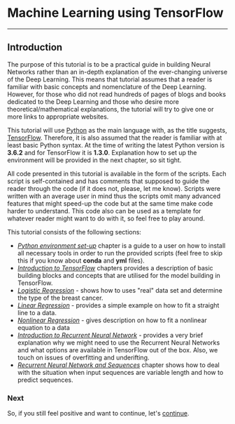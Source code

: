 # Machine Learning using TensorFlow

---

## Introduction

The purpose of this tutorial is to be a practical guide in building Neural Networks rather than an in-depth explanation of the ever-changing universe of the Deep Learning. This means that tutorial assumes that a reader is familiar with basic concepts and nomenclature of the Deep Learning. However, for those who did not read hundreds of pages of blogs and books dedicated to the Deep Learning and those who desire more theoretical/mathematical explanations, the tutorial will try to give one or more links to appropriate websites.

This tutorial will use [Python](https://www.python.org/) as the main language with, as the title suggests, [TensorFlow](https://www.tensorflow.org/). Therefore, it is also assumed that the reader is familiar with at least basic  Python syntax.  At the time of writing the latest Python version is **3.6.2** and for TensorFlow it is **1.3.0**. Explanation how to set up the environment will be provided in the next chapter, so sit tight.

All code presented in this tutorial is available in the form of the scripts. Each script is self-contained and has comments that supposed to guide the reader through the code \(if it does not, please, let me know\). Scripts were written with an average user in mind thus the scripts omit many advanced features that might speed-up the code but at the same time make code harder to understand. This code also can be used as a template for whatever reader might want to do with it, so feel free to play around.

This tutorial consists of the following sections:

*   [_Python environment set-up_](/chapters/chapter1.md) chapter is a guide to a user on how to install all necessary tools in order to run the provided scripts \(feel free to skip this if you know about **conda** and **yml** files\).
*   [_Introduction to TensorFlow_](/chapters/chapter2.md) chapters provides a description of basic building blocks and concepts that are utilised for the model building in TensorFlow.
*   [_Logistic Regression_](/chapters/chapter3.md) - shows how to uses "real" data set and determine the type of the breast cancer.
*   [_Linear Regression_](/chapters/chapter4.md) -  provides a simple example on how to fit a straight line to a data.
*   [_Nonlinear Regression_](/chapters/chapter5.md) - gives description on how to fit a nonlinear equation to a data
*   [_Introduction to Recurrent Neural Network_](/chapters/chapter6.md) - provides a very brief explanation why we might need to use the Recurrent Neural Networks and what options are available in TensorFlow out of the box. Also, we touch on issues of overfitting and underifting.
*   [_Recurrent Neural Network and Sequences_](/chapters/chapter7.md) chapter shows how to deal with the situation when input sequences are variable length and how to predict sequences.

### Next

So, if you still feel positive and want to continue, let's [continue](/chapters/chapter1.md).
